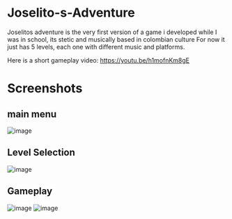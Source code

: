 # Joselito-s-Adventure

Joselitos adventure is the very first version of a game i developed while I was in school, its stetic and musically based in colombian culture
For now it just has 5 levels, each one with different music and platforms.

Here is a short gameplay video: https://youtu.be/h1mofnKm8gE

# Screenshots

## main menu
![image](https://github.com/m1gue21/Joselito-s-Adventure/assets/73451596/33b5bcdc-ad21-4fac-a660-2322253ded7f)

## Level Selection
![image](https://github.com/m1gue21/Joselito-s-Adventure/assets/73451596/ed362395-b89c-4d1f-bea9-6b072db7d8ee)

## Gameplay 
![image](https://github.com/m1gue21/Joselito-s-Adventure/assets/73451596/274fe80f-c3dd-49cc-95ba-c6e151a350e2)
![image](https://github.com/m1gue21/Joselito-s-Adventure/assets/73451596/0e6edaa2-fc3b-42fe-8f40-e7dc3886bbdd)
